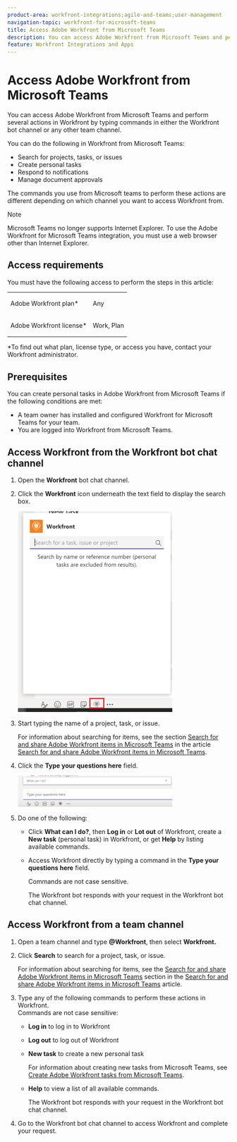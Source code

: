 ```yaml
---
product-area: workfront-integrations;agile-and-teams;user-management
navigation-topic: workfront-for-microsoft-teams
title: Access Adobe Workfront from Microsoft Teams
description: You can access Adobe Workfront from Microsoft Teams and perform several actions in Workfront by typing commands in either the Workfront bot channel or any other team channel.
feature: Workfront Integrations and Apps
---
```


# Access Adobe Workfront from Microsoft Teams

You can access Adobe Workfront from Microsoft Teams and perform several actions in Workfront by typing commands in either the Workfront bot channel or any other team channel.

You can do the following in Workfront from Microsoft Teams:

* Search for projects, tasks, or issues
* Create personal tasks
* Respond to notifications 
* Manage document approvals

The commands you use from Microsoft teams to perform these actions are different depending on which channel you want to access Workfront from.

>[!NOTE]
>
>Microsoft Teams no longer supports Internet Explorer. To use the Adobe Workfront for Microsoft Teams integration, you must use a web browser other than Internet Explorer.

## Access requirements

You must have the following access to perform the steps in this article:

<table style="table-layout:auto"> 
 <col> 
 <col> 
 <tbody> 
  <tr> 
   <td role="rowheader">Adobe Workfront plan*</td> 
   <td> <p>Any</p> </td> 
  </tr> 
  <tr> 
   <td role="rowheader">Adobe Workfront license*</td> 
   <td> <p>Work, Plan</p> </td> 
  </tr> 
 </tbody> 
</table>

&#42;To find out what plan, license type, or access you have, contact your Workfront administrator.

## Prerequisites

You can create personal tasks in Adobe Workfront from Microsoft Teams if the following conditions are met:

* A team owner has installed and configured Workfront for Microsoft Teams for your team.
* You are logged into Workfront from Microsoft Teams.

## Access Workfront from the Workfront bot chat channel

1. Open the **Workfront** bot chat channel.
1. Click the **Workfront** icon underneath the text field to display the search box.

   ![teams_search_box_in_the_bot_channel.PNG](assets/teams-search-box-in-the-bot-channel-350x456.png)

1. Start typing the name of a project, task, or issue.

   For information about searching for items, see the section [Search for and share Adobe Workfront items in Microsoft Teams](../../workfront-integrations-and-apps/using-workfront-with-microsoft-teams/search-for-and-share-wf-items-in-ms-teams.md) in the article [Search for and share Adobe Workfront items in Microsoft Teams](../../workfront-integrations-and-apps/using-workfront-with-microsoft-teams/search-for-and-share-wf-items-in-ms-teams.md).

1. Click the **Type your questions here** field.

   ![ms_teams_type_your_questions_here_and_what_can_I_do_fields.png](assets/ms-teams-type-your-questions-here-and-what-can-i-do-fields-350x71.png)

1. Do one of the following: 

    * Click **What can I do?**, then **Log in** or **Lot out** of Workfront, create a **New task** (personal task) in Workfront, or get **Help** by listing available commands.
   
   * Access Workfront directly by typing a command in the **Type your questions here** field.

     Commands are not case sensitive.

     The Workfront bot responds with your request in the Workfront bot chat channel.

## Access Workfront from a team channel

1. Open a team channel and type **@Workfront**, then select **Workfront.**

1. Click **Search** to search for a project, task, or issue.

   For information about searching for items, see the [Search for and share Adobe Workfront items in Microsoft Teams](../../workfront-integrations-and-apps/using-workfront-with-microsoft-teams/search-for-and-share-wf-items-in-ms-teams.md) section in the [Search for and share Adobe Workfront items in Microsoft Teams](../../workfront-integrations-and-apps/using-workfront-with-microsoft-teams/search-for-and-share-wf-items-in-ms-teams.md) article.

1. Type any of the following commands to perform these actions in Workfront.   
   Commands are not case sensitive:

   * **Log in** to log in to Workfront
   * **Log out** to log out of Workfront
   * **New task** to create a new personal task

     For information about creating new tasks from Microsoft Teams, see [Create Adobe Workfront tasks from Microsoft Teams](../../workfront-integrations-and-apps/using-workfront-with-microsoft-teams/create-workfront-tasks-from-ms-teams.md).
   
   * **Help** to view a list of all available commands.

     The Workfront bot responds with your request in the Workfront bot chat channel.

1. Go to the Workfront bot chat channel to access Workfront and complete your request.

